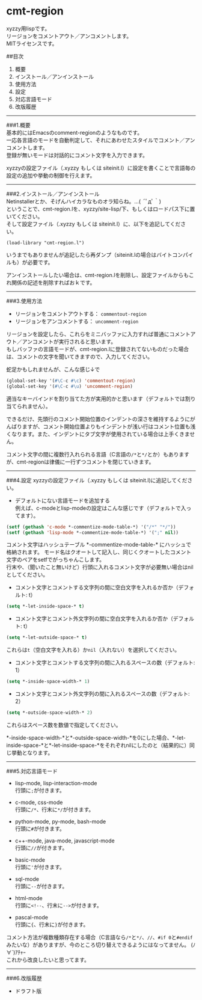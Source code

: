 cmt-region
==========

xyzzy用lispです。  
リージョンをコメントアウト／アンコメントします。  
MITライセンスです。  

##目次  
1. 概要  
2. インストール／アンインストール  
3. 使用方法  
4. 設定  
5. 対応言語モード  
6. 改版履歴

* * *

###1.概要  
基本的にはEmacsのcomment-regionのようなものです。  
一応各言語のモードを自動判定して、それにあわせたスタイルでコメント／アンコメントします。  
登録が無いモードは対話的にコメント文字を入力できます。  

xyzzyの設定ファイル（.xyzzy もしくは siteinit.l）に設定を書くことで言語毎の設定の追加や挙動の制御を行えます。  

* * *

###2.インストール／アンインストール  
Netinstallerとか、そげんハイカラなものオラ知らね。...( ´ﾟдﾟ｀)  
ということで、cmt-region.lを、xyzzy/site-lisp/下、もしくはロードパス下に置いてください。  
そして設定ファイル（.xyzzy もしくは siteinit.l）に、以下を追記してください。  

`(load-library "cmt-region.l")`

いうまでもありませんが追記したら再ダンプ（siteinit.lの場合はバイトコンパイルも）が必要です。

アンインストールしたい場合は、cmt-region.lを削除し、設定ファイルからもこれ関係の記述を削除すればおｋです。

* * *

###3.使用方法  
* リージョンをコメントアウトする： `commentout-region`
* リージョンをアンコメントする： `uncomment-region`

リージョンを設定したら、これらをミニバッファに入力すれば普通にコメントアウト／アンコメントが実行されると思います。  
もしバッファの言語モードが、cmt-region.lに登録されてないものだった場合は、コメントの文字を聞いてきますので、入力してください。

蛇足かもしれませんが、こんな感じ↓で  
```lisp
(global-set-key '(#\C-c #\c) 'commentout-region)
(global-set-key '(#\C-c #\u) 'uncomment-region)
```
適当なキーバインドを割り当てた方が実用的かと思います（デフォルトでは割り当てられません）。  

できるだけ、先頭行のコメント開始位置のインデントの深さを維持するようにがんばりますが、コメント開始位置よりもインデントが浅い行はコメント位置も浅くなります。また、インデントにタブ文字が使用されている場合は上手くきません。

コメント文字の間に複数行入れられる言語（C言語の`/*`と`*/`とか）もありますが、cmt-regionは律儀に一行ずつコメントを閉じていきます。

* * *

###4.設定
xyzzyの設定ファイル（.xyzzy もしくは siteinit.l)に追記してください。  

* デフォルトにない言語モードを追加する  
例えば、c-modeとlisp-modeの設定はこんな感じです（デフォルトで入ってます）。  
```lisp
(setf (gethash 'c-mode *-commentize-mode-table-*) '("/*" "*/"))
(setf (gethash 'lisp-mode *-commentize-mode-table-*) '(";" nil))
```
コメント文字はハッシュテーブル \*-commentize-mode-table-\* にハッシュで格納されます。
モード名はクオートして記入し、同じくクオートしたコメント文字のペアをsetfでがっちゃんこします。  
行末や、（聞いたこと無いけど）行頭に入れるコメント文字が必要無い場合はnilとしてください。  

* コメント文字とコメントする文字列の間に空白文字を入れるか否か（デフォルト: t）  
```lisp
(setq *-let-inside-space-* t)
```
* コメント文字とコメント外文字列の間に空白文字を入れるか否か（デフォルト: t）  
```lisp
(setq *-let-outside-space-* t)
```
これらは`t`（空白文字を入れる）か`nil`（入れない）を選択してください。

* コメント文字とコメントする文字列の間に入れるスペースの数（デフォルト: 1）  
```lisp
(setq *-inside-space-width-* 1)
```
* コメント文字とコメント外文字列の間に入れるスペースの数（デフォルト: 2）  
```lisp
(setq *-outside-space-width-* 2)
```
これらはスペース数を数値で指定してください。  

\*-inside-space-width-\*と\*-outside-space-width-\*を0にした場合、\*-let-inside-space-\*と\*-let-inside-space-\*をそれぞれnilにしたのと（結果的に）同じ挙動となります。

* * *

###5.対応言語モード
* lisp-mode, lisp-interaction-mode  
行頭に`;`が付きます。  
* c-mode, css-mode  
行頭に`/*`、行末に`*/`が付きます。  

* python-mode, py-mode, bash-mode  
行頭に`#`が付きます。  

* c++-mode, java-mode, javascript-mode  
行頭に`//`が付きます。  

* basic-mode  
行頭に`'`が付きます。  

* sql-mode  
行頭に`--`が付きます。  

* html-mode  
行頭に`<!--`、行末に`-->`が付きます。  

* pascal-mode  
行頭に`{`、行末に`}`が付きます。  

コメント方法が複数種類存在する場合（C言語なら`/*`と`*/`、`//`、`#if 0`と`#endif`みたいな）がありますが、今のところ切り替えできるようにはなってません。 (ﾉ∀`)ｱﾁｬｰ  
これから改良したいと思ってます。

* * *

###6.改版履歴
* ドラフト版
